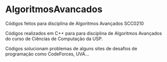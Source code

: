 # AlgoritmosAvancados
Códigos feitos para disciplina de Algoritmos Avançados SCC0210

Códigos realizados em C++ para para disciplina de Algoritmos Avançados do curso de Ciências de Computação da USP.

Códigos solucionam problemas de alguns sites de desafios de programação como CodeForces, UVA...
